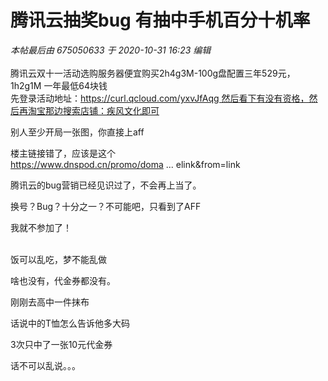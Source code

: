 # 腾讯云抽奖bug 有抽中手机百分十机率


<i class="pstatus"> 本帖最后由 675050633 于 2020-10-31 16:23 编辑 </i><br />
<br />
腾讯云双十一活动选购服务器便宜购买2h4g3M-100g盘配置三年529元，1h2g1M 一年最低64块钱<br />
先登录活动地址：https://curl.qcloud.com/yxvJfAqg 然后看下有没有资格，然后再淘宝那边搜索店铺：疾风文化即可<br />


别人至少开局一张图，你直接上aff

楼主链接错了，应该是这个<br />
<a href="https://www.dnspod.cn/promo/domainscarnival?promo_code=SH9OS22370&amp;source=sharelink&amp;from=link" target="_blank">https://www.dnspod.cn/promo/doma ... elink&amp;from=link</a>

腾讯云的bug营销已经见识过了，不会再上当了。

换号？Bug？十分之一？不可能吧，只看到了AFF<img src="static/image/smiley/default/titter.gif" smilieid="9" border="0" alt="" />

我就不参加了！<br />
<br />
<img src="static/image/smiley/default/time.gif" smilieid="15" border="0" alt="" /><img src="static/image/smiley/default/time.gif" smilieid="15" border="0" alt="" /><img src="static/image/smiley/default/time.gif" smilieid="15" border="0" alt="" />

饭可以乱吃，梦不能乱做

啥也没有，代金券都没有。<img src="static/image/smiley/default/mad.gif" smilieid="11" border="0" alt="" />

刚刚去高中一件抹布&nbsp;&nbsp;<img src="static/image/smiley/default/lol.gif" smilieid="12" border="0" alt="" />&nbsp;&nbsp;<img src="static/image/smiley/default/lol.gif" smilieid="12" border="0" alt="" />

话说中的T恤怎么告诉他多大码<img src="static/image/smiley/default/lol.gif" smilieid="12" border="0" alt="" />

3次只中了一张10元代金券

话不可以乱说。。。
